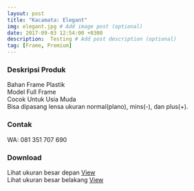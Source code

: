 ```yaml
---
layout: post
title: "Kacamata: Elegant"
img: elegant.jpg # Add image post (optional)
date: 2017-09-03 12:54:00 +0300
description:  Testing # Add post description (optional)
tag: [Frame, Premium]
---
```


### Deskripsi Produk

Bahan Frame Plastik<br>
Model Full Frame<br>
Cocok Untuk Usia Muda<br>
Bisa dipasang lensa ukuran normal(plano), mins(-), dan plus(+).<br>

###  Contak

WA: 081 351 707 690<br>

### Download

Lihat ukuran besar depan [View](/assets/archive/elegant-big.png)<br>
Lihat ukuran besar belakang [View](/assets/archive/elegant-big-back.png)<br>